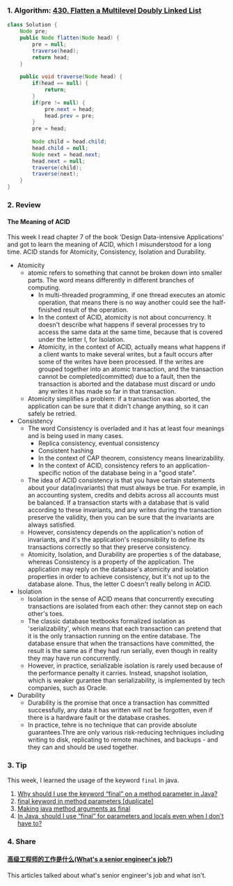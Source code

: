 ### 1. Algorithm: [430. Flatten a Multilevel Doubly Linked List](https://leetcode.com/problems/flatten-a-multilevel-doubly-linked-list/description/)
```Java
class Solution {
    Node pre;
    public Node flatten(Node head) {
        pre = null;
        traverse(head);
        return head;
    }
    
    public void traverse(Node head) {
        if(head == null) {
            return;
        }
        if(pre != null) {
            pre.next = head;
            head.prev = pre;
        }
        pre = head;
        
        Node child = head.child;
        head.child = null;
        Node next = head.next;
        head.next = null;
        traverse(child);
        traverse(next);
    }
}

```

### 2. Review
#### The Meaning of ACID
This week I read chapter 7 of the book 'Design Data-intensive Applications' and got to learn the meaning of ACID, which I misunderstood for a long time.
ACID stands for Atomicity, Consistency, Isolation and Durability.
  - Atomicity
    - atomic refers to something that cannot be broken down into smaller parts. The word means differently in different branches of computing. 
      - In multi-threaded programming, if one thread executes an atomic operation, that means there is no way another could see the half-finished result of the operation.
      - In the context of ACID, atomicity is not about concurrency. It doesn't describe what happens if several processes try to access the same data at the same time, because that is covered under the letter I, for Isolation.
      - Atomicity, in the context of ACID, actually means what happens if a client wants to make several writes, but a fault occurs after some of the writes have been processed. If the writes are grouped together into an atomic transaction, and the transaction cannot be completed(committed) due to a fault, then the transaction is aborted and the database must discard or undo any writes it has made so far in that transaction. 
    - Atomicity simplifies a problem: if a transaction was aborted, the application can be sure that it didn't change anything, so it can safely be retried.
  - Consistency
    - The word Consistency is overladed and it has at least four meanings and is being used in many cases.
      - Replica consistency, eventual consistency
      - Consistent hashing
      - In the context of CAP theorem, consistency means linearizability.
      - In the context of ACID, consistency refers to an application-specific notion of the database being in a "good state".
    - The idea of ACID consistency is that you have certain statements about your data(invariants) that must always be true. For example, in an accounting system, credits and debits across all accounts must be balanced. If a transaction starts with a database that is valid according to these invariants, and any writes during the transaction preserve the validity, then you can be sure that the invariants are always satisfied.
    - However, consistency depends on the application's notion of invariants, and it's the application's responsibility to define its transactions correctly so that they preserve consistency. 
    - Atomicity, Isolation, and Durability are properties s of the database, whereas Consistency is a property of the application. The application may reply on the database's atomicity and isolation properties in order to achieve consistency, but it's not up to the database alone. Thus, the letter C doesn't really belong in ACID.
  - Isolation
    - Isolation in the sense of ACID means that concurrently executing transactions are isolated from each other: they cannot step on each other's toes.
    - The classic database textbooks formalized isolation as 'serializability', which means that each transaction can pretend that it is the only transaction running on the entire database. The database ensure that when the transactions have committed, the result is the same as if they had run serially, even though in reality they may have run concurrently.
    - However, in practice, serializable isolation is rarely used because of the performance penalty it carries. Instead, snapshot isolation, which is weaker gurantee than serializability, is implemented by tech companies, such as Oracle.
  - Durability
    - Durability is the promise that once a transaction has committed successfully, any data it has written will not be forgotten, even if there is a hardware fault or the database crashes.
    - In practice, tehre is no technique that can provide absolute guarantees.Thre are only various risk-reducing techniques including writing to disk, replicating to remote machines, and backups - and they can and should be used together.
      
      
### 3. Tip
This week, I learned the usage of the keyword `final` in java.<br/>
  1. [Why should I use the keyword “final” on a method parameter in Java?](https://stackoverflow.com/questions/500508/why-should-i-use-the-keyword-final-on-a-method-parameter-in-java)<br/>
  2. [final keyword in method parameters [duplicate]](https://stackoverflow.com/questions/2236599/final-keyword-in-method-parameters)<br/>
  3. [Making java method arguments as final](https://stackoverflow.com/questions/4162531/making-java-method-arguments-as-final)<br/>
  4. [In Java, should I use “final” for parameters and locals even when I don't have to?](https://softwareengineering.stackexchange.com/questions/48413/in-java-should-i-use-final-for-parameters-and-locals-even-when-i-dont-have-t)<br/>

### 4. Share
#### [高级工程师的工作是什么(What's a senior engineer's job?)](https://jvns.ca/blog/senior-engineer/)<br/>
  This articles talked about what's senior engineer's job and what isn't. 


  
  
  
  
  
  
  
